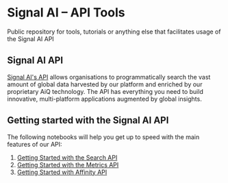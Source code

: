 # Signal AI – API Tools
Public repository for tools, tutorials or anything else that facilitates usage of the Signal AI API

## Signal AI API
[Signal AI's API](https://api.signal-ai.com/) allows organisations to programmatically search the vast amount of global data harvested by our platform and enriched by our proprietary AiQ technology. The API has everything you need to build innovative, multi-platform applications augmented by global insights.


## Getting started with the Signal AI API
The following notebooks will help you get up to speed with the main features of our API:

1. [Getting Started with the Search API](https://github.com/signal-ai/signal-api-tools/blob/master/notebooks/getting_started.ipynb)
1. [Getting Started with the Metrics API](https://github.com/signal-ai/signal-api-tools/blob/master/notebooks/metrics_tutorial.ipynb)
1. [Getting Started with Affinity API](https://github.com/signal-ai/signal-api-tools/blob/master/notebooks/affinity_tutorial.ipynb)
